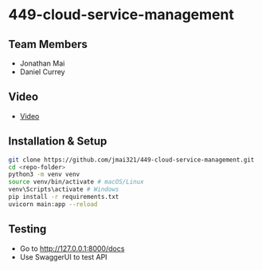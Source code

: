 # 449-cloud-service-management
## Team Members
* Jonathan Mai
* Daniel Currey

## Video
* [Video](https://youtube.com/watch?v=Jnk5Ag0uqig)

## Installation & Setup
```bash
git clone https://github.com/jmai321/449-cloud-service-management.git
cd <repo-folder>
python3 -m venv venv
source venv/bin/activate # macOS/Linux
venv\Scripts\activate # Windows
pip install -r requirements.txt
uvicorn main:app --reload
```

## Testing
* Go to http://127.0.0.1:8000/docs
* Use SwaggerUI to test API

